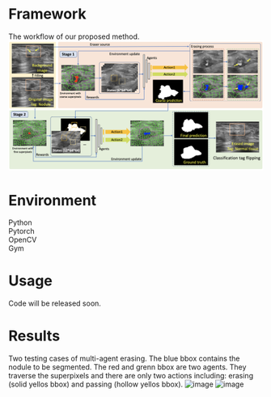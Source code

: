 # Framework

The workflow of our proposed method. 
![image](https://github.com/goloooo777/flip-learning/blob/main/images/framework.png)

# Environment

Python  
Pytorch  
OpenCV  
Gym  

# Usage

Code will be released soon.

# Results

Two testing cases of multi-agent erasing. The blue bbox contains the nodule to be segmented. The red and grenn bbox are two agents. They traverse the superpixels and there are only two actions including: erasing (solid yellos bbox) and passing (hollow yellos bbox).
![image](https://github.com/goloooo777/flip-learning/blob/main/images/1_image.gif)
![image](https://github.com/goloooo777/flip-learning/blob/main/images/2_image.gif)
